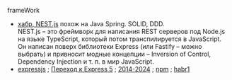 frameWork

- [хабр, NEST.js](https://habr.com/ru/articles/890058/) похож на Java Spring. SOLID, DDD.  
  NEST.js – это фреймворк для написания REST серверов под Node.js на языке TypeScript, который потом транспилируется в JavaScript.
  Он написан поверх библиотеки Express (или Fastify – можно выбрать) и привносит модные концепции – Inversion of Control, Dependency Injection и т. п. в мир JavaScript. 
- [expressjs](https://expressjs.com/) ; [Переход к Express 5](https://expressjs.com/ru/guide/migrating-5.html) ; [2014-2024](https://expressjs.com/2024/10/15/v5-release.html) ; [npm](https://deps.dev/npm/express/5.0.1) ; [habr1](https://habr.com/ru/companies/otus/articles/891612/#comment_28051976)
